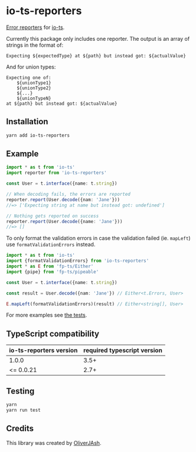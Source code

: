 # io-ts-reporters

[Error reporters](https://github.com/gcanti/io-ts#error-reporters) for
[io-ts](https://github.com/gcanti/io-ts).

Currently this package only includes one reporter. The output is an array of
strings in the format of:

```
Expecting ${expectedType} at ${path} but instead got: ${actualValue}
```

And for union types:

```
Expecting one of:
    ${unionType1}
    ${unionType2}
    ${...}
    ${unionTypeN}
at ${path} but instead got: ${actualValue}
```

## Installation

```bash
yarn add io-ts-reporters
```

## Example

```ts
import * as t from 'io-ts'
import reporter from 'io-ts-reporters'

const User = t.interface({name: t.string})

// When decoding fails, the errors are reported
reporter.report(User.decode({nam: 'Jane'}))
//=> ['Expecting string at name but instead got: undefined']

// Nothing gets reported on success
reporter.report(User.decode({name: 'Jane'}))
//=> []
```

To only format the validation errors in case the validation failed (ie.
`mapLeft`) use `formatValidationErrors` instead.

```ts
import * as t from 'io-ts'
import {formatValidationErrors} from 'io-ts-reporters'
import * as E from 'fp-ts/Either'
import {pipe} from 'fp-ts/pipeable'

const User = t.interface({name: t.string})

const result = User.decode({nam: 'Jane'}) // Either<t.Errors, User>

E.mapLeft(formatValidationErrors)(result) // Either<string[], User>
```

For more examples see [the tests](./tests/index.test.ts).

## TypeScript compatibility

| io-ts-reporters version | required typescript version |
| ----------------------- | --------------------------- |
| 1.0.0                   | 3.5+                        |
| <= 0.0.21               | 2.7+                        |

## Testing

```bash
yarn
yarn run test
```

[io-ts]: https://github.com/gcanti/io-ts#error-reporters

## Credits

This library was created by [OliverJAsh](https://github.com/OliverJAsh).
